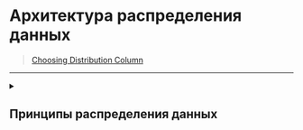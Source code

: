 # Архитектура распределения данных
> [Choosing Distribution Column](https://docs.citusdata.com/en/stable/sharding/data_modeling.html#choosing-distribution-column)
------------------------
<details>
  <summary><H2>Принципы распределения данных</H2></summary>
  
  <H3>Основные принципы распределения данных при построении баз данных приложения</H3>
  
  <H4>Multi-Tenant Apps</H4>
  <p>
    Расположение всех релевантных данных под одним <b>tenant_id</b>. 
    Связь всех данных в обязательном порядке по ключу шардирования tenant_id.
    Т.е. по сути сведение множества однотипных баз данных заказчиков в одну базу с шардированием их по железу на базе tenant_id.
    Проблема <b>общих данных</b> решается технологией <a href="https://docs.citusdata.com/en/stable/develop/reference_ddl.html#reference-tables">Reference Tables</a>
  </p>
  
  <H4>Real-Time Apps</H4>
  <p>
    Цель подхода - обеспечение <b>мультипроцессинга</b> по максимальному количеству нод с макисмально равномерным рапределением.
    Сбор данных осуществляет координатор, с соотвествующими накладными расходами.
    Как и при рапараллеливании запросов, проблема целесообразности при данной конкретной нагрузке и сопоставимости затрат на сведение результатов с объемом обрабатываемых данных.
    Утверждается, что итоговая эффективность почти прямо пропорциональна количеству участвующих в обработке запроса нод.
  </p>
  <p>
    Ключом шардирования выбирается поле с наивысшей кардинальностью, используемое в:
  <ul>
    <li>группировках</li>
    <li>объединениях</li>
  </ul>
  </p>
  <p>
    Типовые ключи - пользователь, хост, устройство. Опять же предлагается не мучаться попытками разделения таблиц, содержащих измерения. а сделать из них то же самое <a href="https://docs.citusdata.com/en/stable/develop/reference_ddl.html#reference-tables">Reference Tables</a>
  </p>
  <p>
  Для примера - аналитические <a href="https://docs.citusdata.com/en/stable/use_cases/realtime_analytics.html#real-time-dashboards">Real-Time Dashboards</a>
  </p>
  
  <H4>Timeseries Data</H4>
  В этом типе приложения как раз указывается на основную типовую ошибку при проектировании - указание timestamp в качестве ключа.
  Упоминается про hash для рандомного распределения данных.
  Но вместе с тем указывается на то, что основные запросы запрашивают данные по диапазонам, что скорее всего повлечет за собой накладные расходы на транспортировку данных с узлов.
  Здесь рекоментуется использовать связку tenant_id с партиционированием Postgres.
  И практическая рекомендация про построение приложения тут <a href="https://docs.citusdata.com/en/stable/use_cases/timeseries.html#timeseries">Timeseries Data</a>
  <div class="tab">
    <p>
      Старая идея про соспоставление натурального ключа с ключом секционирования <a href="https://stackoverflow.com/questions/401480/converting-guid-to-integer-and-back">Converting GUID to Integer and Back</a>
    </p>
  </div>

  <H3>Table Co-Location</H3>
  <p>
    Основная проблема при масштабировании релялционных баз - при попытке их шардирования мы получаем критический импакт на объединениях.
    Движок БД не предназначен для объединения распределенных данных.
    <b>Co-location</b> как раз является техникой тактического распределения данных, когда все необходимые реляционые данные находятся на одном физическом узле.
    А вот то что подлежит группировке, размазано по разным узлам.
    Т.о. внутри группировок происходит подготовка связанных реляционных данных, а затем объединение готовых результатов как схожих наборов.
  </p>
  <p>
    Каждая нода в Citus представляет из себя отдельную базу.
    Но это расширение фактически добавляет в каческтве надстройки базу-координатор.
    Эта база позволяет реализовать практически похожую отдельной базе Postgres функциональность.
    При этом, если данные по ключу шардирования располагаются на одной ноде, то SQL-функциональность поддерживается в полном виде.
  </p>
  <p>
    Общая техника работы выглядит следующим образом.
    На верхнем уровне работает оптимизатор Citus.
    Он готовит подзапросы к шардам и отправляет их туда.
    На уровне шарды оптимизатор Citus оформляет запрос соответствующим образом и исполняет его уже при помощи оптимизатора Postgres.
    Т.о. все внешние оптимизации для запроса на уровне шарды будут работать.
  </p>
</details>

